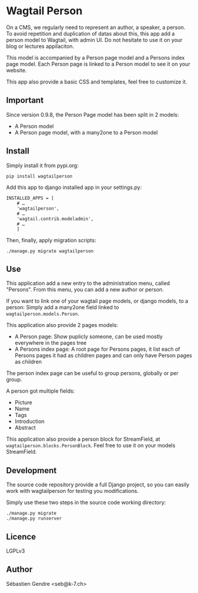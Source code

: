 Wagtail Person
==============

On a CMS, we regularly need to represent an author, a speaker, a
person. To avoid repetition and duplication of datas about this, this
app add a person model to Wagtail, with admin UI. Do not hesitate to
use it on your blog or lectures appilaciton.

This model is accompanied by a Person page model and a Persons index
page model. Each Person page is linked to a Person model to see it on
your website.

This app also provide a basic CSS and templates, feel free to
customize it.


Important
---------

Since version 0.9.8, the Person Page model has been split in 2 models:
- A Person model
- A Person page model, with a many2one to a Person model


Install
-------

Simply install it from pypi.org:

``` {.bash}
pip install wagtailperson
```

Add this app to django installed app in your settings.py:

``` {.python}
INSTALLED_APPS = [
    # …
    'wagtailperson',
    # …
    'wagtail.contrib.modeladmin',
    # …
    ]
```

Then, finally, apply migration scripts:

``` {.bash}
./manage.py migrate wagtailperson
```


Use
---

This application add a new entry to the administration menu, called
"Persons". From this menu, you can add a new author or
person.

If you want to link one of your wagtail page models, or django models,
to a person: Simply add a many2one field linked to
`wagtailperson.models.Person`.

This application also provide 2 pages models:

-   A Person page: Show puplicly someone, can be used mostly
    everywhere in the pages tree
-   A Persons index page: A root page for Persons pages, it list each
    of Persons pages it had as children pages and can only have Person
    pages as children

The person index page can be useful to group persons, globally or per
group.

A person got multiple fields:
-   Picture
-   Name
-   Tags
-   Introduction
-   Abstract

This application also provide a person block for StreamField, at
`wagtailperson.blocks.PersonBlock`. Feel free to use it on your models
StreamField.


Development
-----------

The source code repository provide a full Django project, so you can
easily work with wagtailperson for testing you modifications.

Simply use these two steps in the source code working directory:

``` {.bash}
./manage.py migrate
./manage.py runserver
```


Licence
-------

LGPLv3


Author
------

Sébastien Gendre \<seb\@k-7.ch\>
